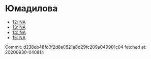 # Юмадилова
- [12: NA](12.md)
- [13: NA](13.md)
- [14: NA](14.md)
- [15: NA](15.md)

Commit: d238eb48fc0f2d8a0521a8d29fc209a049901c04
 fetched at: 20200930-040814
